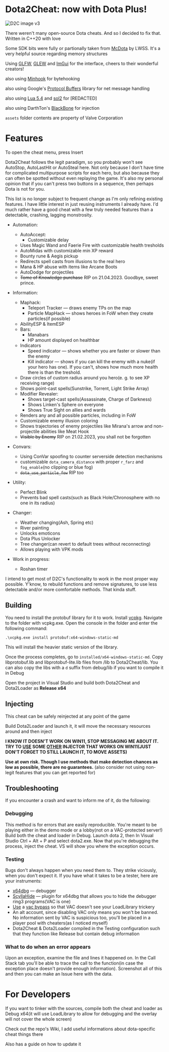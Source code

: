 # Dota2Cheat: now with Dota Plus!

![D2C image v3](https://github.com/ExistedGit/Dota2Cheat/assets/66470490/552662f9-3ca3-4617-aac9-8eb9fb56a392)

There weren't many open-source Dota cheats. And so I decided to fix that.
Written in C++20 with love

Some SDK bits were fully or partionally taken from [McDota](https://github.com/LWSS/McDota) by LWSS. It's a very helpful source regarding memory structures

Using [GLFW](https://github.com/glfw/glfw), [GLEW](https://glew.sourceforge.net/) and [ImGui](https://github.com/ocornut/imgui) for the interface, cheers to their wonderful creators!

also using [Minhook](https://github.com/TsudaKageyu/minhook) for bytehooking

also using Google's [Protocol Buffers](https://github.com/protocolbuffers/protobuf) library for net message handling

also using [Lua 5.4](https://www.lua.org/) and [sol2](https://github.com/ThePhD/sol2) for [REDACTED]

also using DarthTon's [BlackBone](https://github.com/DarthTon/Blackbone) for injection

`assets` folder contents are property of Valve Corporation

# Features
To open the cheat menu, press Insert

Dota2Cheat follows the legit paradigm, so you probably won't see AutoStop, AutoLastHit or AutoSteal here. Not only because I don't have time for complicated multipurpose scripts for each hero, but also because they can often be spotted without even replaying the game. It's also my personal opinion that if you can't press two buttons in a sequence, then perhaps Dota is not for you.

This list is no longer subject to frequent change as I'm only refining existing features. I have little interest in just reusing instruments I already have. I'd much rather have a good cheat with a few truly needed features than a detectable, crashing, lagging monstrosity.

* Automation:
  * AutoAccept:
    * Customizable delay
  * Uses Magic Wand and Faerie Fire with customizable health tresholds
  * AutoMidas with customizable min XP reward
  * Bounty rune & Aegis pickup
  * Redirects spell casts from illusions to the real hero
  * Mana & HP abuse with items like Arcane Boots
  * AutoDodge for projectiles
  * ~~Tome of Knowledge purchase~~ RIP on 21.04.2023. Goodbye, sweet prince.
  
* Information:
  * Maphack:
    * Teleport Tracker — draws enemy TPs on the map
    * Particle MapHack — shows heroes in FoW when they create particles(if possible)
  * AbilityESP & ItemESP
  * Bars:
    * Manabars
    * HP amount displayed on healthbar
  * Indicators
    * Speed indicator — shows whether you are faster or slower than the enemy
    * Kill indicator — shows if you can kill the enemy with a nuke(if your hero has one). If you can't, shows how much more health there is than the treshold.
  * Draw circles of custom radius around you hero(e. g. to see XP receiving range)
  * Shows point-cast spells(Sunstrike, Torrent, Light Strike Array)
  * Modifier Revealer:
    * Shows target-cast spells(Assassinate, Charge of Darkness)
    * Shows Linken's Sphere on everyone
    * Shows True Sight on allies and wards
  * Renders any and all possible particles, including in FoW
  * Customizable enemy illusion coloring
  * Shows trajectories of enemy projectiles like Mirana's arrow and non-projectile abilities like Meat Hook
  * ~~Visible by Enemy~~ RIP on 21.02.2023, you shall not be forgotten
  
* Convars:
  * Using ConVar spoofing to counter serverside detection mechanisms 
  * customizable `dota_camera_distance` with proper `r_farz` and `fog_enable`(no clipping or blue fog)
  * ~~`dota_use_particle_fow`~~ RIP too

* Utility:
  * Perfect Blink
  * Prevents bad spell casts(such as Black Hole/Chronosphere with no one in its radius)

* Changer:
  * Weather changing(Ash, Spring etc)
  * River painting
  * Unlocks emoticons
  * Dota Plus Unlocker
  * Tree changer(can revert to default trees without reconnecting)
  * Allows playing with VPK mods
  
* Work in progress:
  * Roshan timer
  
I intend to get most of D2C's functionality to work in the most proper way possible. Y'know, to rebuild functions and remove signatures, to use less detectable and/or more comfortable methods. That kinda stuff.

## Building
You need to install the protobuf library for it to work. Install [vcpkg](https://vcpkg.io/en/getting-started.html). Navigate to the folder with vcpkg.exe. Open the console in the folder and enter the following command:

`.\vcpkg.exe install protobuf:x64-windows-static-md`

This will install the heavier static version of the library. 

Once the process completes, go to `installed/x64-windows-static-md`. Copy libprotobuf.lib and libprotobuf-lite.lib files from /lib to Dota2Cheat/lib. You can also copy the libs with a `d` suffix from debug/lib if you want to compile it in Debug

Open the project in Visual Studio and build both Dota2Cheat and Dota2Loader as **Release x64**

## Injecting
This cheat can be safely reinjected at any point of the game

Build Dota2Loader and launch it, it will move the necessary resources around and then inject

**I KNOW IT DOESN'T WORK ON WIN11, STOP MESSAGING ME ABOUT IT. TRY TO [USE](https://github.com/ExistedGit/Dota2Cheat/issues/124) SOME [OTHER](https://github.com/ExistedGit/Dota2Cheat/issues/120) INJECTOR THAT WORKS ON WIN11(JUST DON'T FORGET TO STILL LAUNCH IT, TO MOVE ASSETS)**

**Use at own risk. Though I use methods that make detection chances as low as possible, there are no guarantees.** (also consider not using non-legit features that you can get reported for)

## Troubleshooting

If you encounter a crash and want to inform me of it, do the following:

### Debugging

This method is for errors that are easily reproducible. You're meant to be playing either in the demo mode or a lobby(not on a VAC-protected server!)
Build both the cheat and loader in Debug. Launch dota 2, then In Visual Studio Ctrl + Alt + P and select dota2.exe.
Now that you're debugging the process, inject the cheat. VS will show you where the exception occurs.

### Testing

Bugs don't always happen when you need them to. They strike viciously, when you don't expect it. If you have what it takes to be a tester, here are your instruments:

* [x64dbg](https://x64dbg.com/) — debugger
* [ScyllaHide](https://github.com/x64dbg/ScyllaHide/releases/tag/v1.4) — plugin for x64dbg that allows you to hide the debugger ring3 programs(VAC is one) 
* [Use](https://github.com/zyhp/vac3_inhibitor) a [vac bypass](https://github.com/danielkrupinski/VAC-Bypass) so that VAC doesn't see your LoadLibrary trickery
* An alt account, since disabling VAC only means you won't be banned. No information sent by VAC is suspicious too, you'll be placed in a player pool with cheaters(as I noticed myself)
* Dota2Cheat & Dota2Loader compiled in the Testing configuration such that they function like Release but contain debug information

### What to do when an error appears

Upon an exception, examine the file and lines it happened on. In the Call Stack tab you'll be able to trace the call to the function(in case the exception place doesn't provide enough information). Screenshot all of this and then you can make an Issue here with the data.

# For Developers

If you want to tinker with the sources, compile both the cheat and loader as Debug x64(it will use LoadLibrary to allow for debugging and the overlay will not cover the whole screen)

Check out the repo's Wiki, I add useful informations about dota-specific cheat things there

Also has a guide on how to update it
